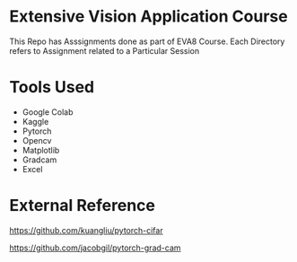 # Extensive Vision Application Course 
This Repo has Asssignments done as part of EVA8 Course. Each Directory refers to Assignment related to a Particular Session

# Tools Used 
* Google Colab 
* Kaggle
* Pytorch 
* Opencv
* Matplotlib 
* Gradcam 
* Excel 

# External Reference 

https://github.com/kuangliu/pytorch-cifar

https://github.com/jacobgil/pytorch-grad-cam
